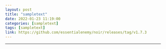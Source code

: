 ```yaml
---
layout: post
title: "sampletext"
date: 2022-01-23 11:19:00
categories: [sampletext]
tags: [sampletext]
link: https://github.com/essentialenemy/noir/releases/tag/v1.7.3
---
```



  
---


